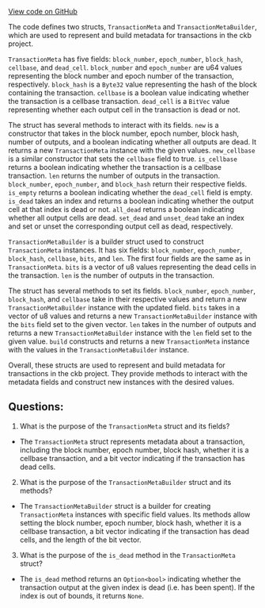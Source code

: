 [View code on GitHub](https://github.com/nervosnetwork/ckb/blob/develop/util/types/src/core/transaction_meta.rs)

The code defines two structs, `TransactionMeta` and `TransactionMetaBuilder`, which are used to represent and build metadata for transactions in the ckb project.

`TransactionMeta` has five fields: `block_number`, `epoch_number`, `block_hash`, `cellbase`, and `dead_cell`. `block_number` and `epoch_number` are u64 values representing the block number and epoch number of the transaction, respectively. `block_hash` is a `Byte32` value representing the hash of the block containing the transaction. `cellbase` is a boolean value indicating whether the transaction is a cellbase transaction. `dead_cell` is a `BitVec` value representing whether each output cell in the transaction is dead or not.

The struct has several methods to interact with its fields. `new` is a constructor that takes in the block number, epoch number, block hash, number of outputs, and a boolean indicating whether all outputs are dead. It returns a new `TransactionMeta` instance with the given values. `new_cellbase` is a similar constructor that sets the `cellbase` field to true. `is_cellbase` returns a boolean indicating whether the transaction is a cellbase transaction. `len` returns the number of outputs in the transaction. `block_number`, `epoch_number`, and `block_hash` return their respective fields. `is_empty` returns a boolean indicating whether the `dead_cell` field is empty. `is_dead` takes an index and returns a boolean indicating whether the output cell at that index is dead or not. `all_dead` returns a boolean indicating whether all output cells are dead. `set_dead` and `unset_dead` take an index and set or unset the corresponding output cell as dead, respectively.

`TransactionMetaBuilder` is a builder struct used to construct `TransactionMeta` instances. It has six fields: `block_number`, `epoch_number`, `block_hash`, `cellbase`, `bits`, and `len`. The first four fields are the same as in `TransactionMeta`. `bits` is a vector of u8 values representing the dead cells in the transaction. `len` is the number of outputs in the transaction.

The struct has several methods to set its fields. `block_number`, `epoch_number`, `block_hash`, and `cellbase` take in their respective values and return a new `TransactionMetaBuilder` instance with the updated field. `bits` takes in a vector of u8 values and returns a new `TransactionMetaBuilder` instance with the `bits` field set to the given vector. `len` takes in the number of outputs and returns a new `TransactionMetaBuilder` instance with the `len` field set to the given value. `build` constructs and returns a new `TransactionMeta` instance with the values in the `TransactionMetaBuilder` instance.

Overall, these structs are used to represent and build metadata for transactions in the ckb project. They provide methods to interact with the metadata fields and construct new instances with the desired values.
## Questions:
 1. What is the purpose of the `TransactionMeta` struct and its fields?
- The `TransactionMeta` struct represents metadata about a transaction, including the block number, epoch number, block hash, whether it is a cellbase transaction, and a bit vector indicating if the transaction has dead cells.

2. What is the purpose of the `TransactionMetaBuilder` struct and its methods?
- The `TransactionMetaBuilder` struct is a builder for creating `TransactionMeta` instances with specific field values. Its methods allow setting the block number, epoch number, block hash, whether it is a cellbase transaction, a bit vector indicating if the transaction has dead cells, and the length of the bit vector.

3. What is the purpose of the `is_dead` method in the `TransactionMeta` struct?
- The `is_dead` method returns an `Option<bool>` indicating whether the transaction output at the given index is dead (i.e. has been spent). If the index is out of bounds, it returns `None`.
